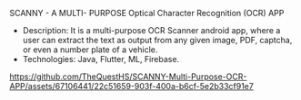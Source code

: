 
SCANNY - A MULTI- PURPOSE Optical Character Recognition (OCR) APP 

-	Description: It is a multi-purpose OCR Scanner android app, where a user can extract the text as output from any given image, PDF, captcha, or even a number plate of a vehicle.
-	Technologies: Java, Flutter, ML, Firebase.






https://github.com/TheQuestHS/SCANNY-Multi-Purpose-OCR-APP/assets/67106441/22c51659-903f-400a-b6cf-5e2b33cf91e7






